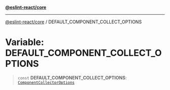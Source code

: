 [**@eslint-react/core**](../README.md)

***

[@eslint-react/core](../README.md) / DEFAULT\_COMPONENT\_COLLECT\_OPTIONS

# Variable: DEFAULT\_COMPONENT\_COLLECT\_OPTIONS

> `const` **DEFAULT\_COMPONENT\_COLLECT\_OPTIONS**: [`ComponentCollectorOptions`](../interfaces/ComponentCollectorOptions.md)
